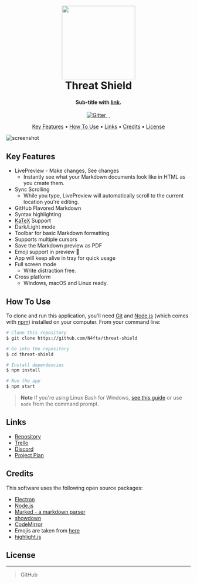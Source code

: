 <h1 align="center">
  <br>
  <a href="https://placehold.co/"><img src="https://placehold.co/200?text=Project\nLogo&font=roboto" alt="" width="200"></a>
  <br>
  Threat Shield
  <br>
</h1>

<h4 align="center">Sub-title with <a href="" target="_blank">link</a>.</h4>

<!-- Badges -->
<p align="center">
  <a href="">
    <img src="https://badge.fury.io/js/electron-markdownify.svg"
         alt="Gitter">
  </a>
  <a href=""><img src=""></a>
  <a href="">
      <img src="">
  </a>
  <a href="">
    <img src="">
  </a>
</p>

<!-- Horizontal short Menu (w\ Links) -->
<p align="center">
  <a href="#key-features">Key Features</a> •
  <a href="#how-to-use">How To Use</a> •
  <a href="#links">Links</a> •
  <a href="#credits">Credits</a> •
  <a href="#license">License</a>
</p>

<!-- Pref. Animated Screenshot-->

![screenshot](https://placehold.co/800x400?text=Screenshot&font=roboto)

## Key Features

- LivePreview - Make changes, See changes
  - Instantly see what your Markdown documents look like in HTML as you create them.
- Sync Scrolling
  - While you type, LivePreview will automatically scroll to the current location you're editing.
- GitHub Flavored Markdown
- Syntax highlighting
- [KaTeX](https://khan.github.io/KaTeX/) Support
- Dark/Light mode
- Toolbar for basic Markdown formatting
- Supports multiple cursors
- Save the Markdown preview as PDF
- Emoji support in preview :tada:
- App will keep alive in tray for quick usage
- Full screen mode
  - Write distraction free.
- Cross platform
  - Windows, macOS and Linux ready.

## How To Use

To clone and run this application, you'll need [Git](https://git-scm.com) and [Node.js](https://nodejs.org/en/download/) (which comes with [npm](http://npmjs.com)) installed on your computer. From your command line:

```bash
# Clone this repository
$ git clone https://github.com/N4fta/threat-shield

# Go into the repository
$ cd threat-shield

# Install dependencies
$ npm install

# Run the app
$ npm start
```

> **Note**
> If you're using Linux Bash for Windows, [see this guide](https://www.howtogeek.com/261575/how-to-run-graphical-linux-desktop-applications-from-windows-10s-bash-shell/) or use `node` from the command prompt.

## Links

- [Repository](https://github.com/N4fta/threat-shield)
- [Trello](https://trello.com/b/IiI7SCjg)
- [Discord]()
- [Project Plan](https://docs.google.com/document/d/1KShvuRzjufH7MfjYwdzUDcI6XwtESb5aQqSM-cPWZVM/edit?usp=sharing)

## Credits

This software uses the following open source packages:

- [Electron](http://electron.atom.io/)
- [Node.js](https://nodejs.org/)
- [Marked - a markdown parser](https://github.com/chjj/marked)
- [showdown](http://showdownjs.github.io/showdown/)
- [CodeMirror](http://codemirror.net/)
- Emojis are taken from [here](https://github.com/arvida/emoji-cheat-sheet.com)
- [highlight.js](https://highlightjs.org/)

## License

---

> GitHub [](https://github.com/)

